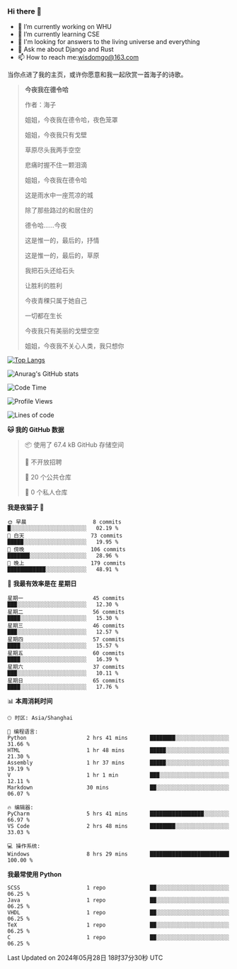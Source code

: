 ### Hi there 👋



- 🔭 I’m currently working on WHU
- 🌱 I’m currently learning CSE
- 🤔 I'm looking for answers to the living universe and everything
- 💬 Ask me about Django and Rust
- 📫 How to reach me:wisdomgo@163.com

当你点进了我的主页，或许你愿意和我一起欣赏一首海子的诗歌。

>**今夜我在德令哈**
>
>作者：海子
>
>姐姐，今夜我在德令哈，夜色笼罩
>
>姐姐，今夜我只有戈壁
>
>草原尽头我两手空空
>
>悲痛时握不住一颗泪滴
>
>姐姐，今夜我在德令哈
>
>这是雨水中一座荒凉的城
>
>除了那些路过的和居住的
>
>德令哈......今夜
>
>这是惟一的，最后的，抒情
>
>这是惟一的，最后的，草原
>
>我把石头还给石头
>
>让胜利的胜利
>
>今夜青稞只属于她自己
>
>一切都在生长
>
>今夜我只有美丽的戈壁空空
>
>姐姐，今夜我不关心人类，我只想你



[![Top Langs](https://github-readme-stats.vercel.app/api/top-langs/?username=wisdomgo&theme=onedark)](https://github.com/anuraghazra/github-readme-stats)

![Anurag's GitHub stats](https://github-readme-stats.vercel.app/api?username=wisdomgo&hide=contribs,stars&theme=synthwave)

<!--START_SECTION:waka-->
![Code Time](http://img.shields.io/badge/Code%20Time-199%20hrs%2014%20mins-blue)

![Profile Views](http://img.shields.io/badge/%E4%B8%AA%E4%BA%BA%E8%B5%84%E6%96%99%E8%A7%82%E7%9C%8B%E6%AC%A1%E6%95%B0-9-blue)

![Lines of code](https://img.shields.io/badge/%E4%BB%8E%E3%80%8CHello%20World%E3%80%8D%E8%B5%B7%E6%88%91%E5%B7%B2%E7%BB%8F%E5%86%99%E4%BA%86-634.1%20thousand%20%E8%A1%8C%E4%BB%A3%E7%A0%81-blue)

**🐱 我的 GitHub 数据** 

> 📦  使用了 67.4 kB GitHub 存储空间 
 > 
> 🚫 不开放招聘
 > 
> 📜 20 个公共仓库 
 > 
> 🔑 0 个私人仓库 
 > 
**我是夜猫子 🦉** 

```text
🌞 早晨                     8 commits           █░░░░░░░░░░░░░░░░░░░░░░░░   02.19 % 
🌆 白天                     73 commits          █████░░░░░░░░░░░░░░░░░░░░   19.95 % 
🌃 傍晚                     106 commits         ███████░░░░░░░░░░░░░░░░░░   28.96 % 
🌙 晚上                     179 commits         ████████████░░░░░░░░░░░░░   48.91 % 
```
📅 **我最有效率是在 星期日** 

```text
星期一                      45 commits          ███░░░░░░░░░░░░░░░░░░░░░░   12.30 % 
星期二                      56 commits          ████░░░░░░░░░░░░░░░░░░░░░   15.30 % 
星期三                      46 commits          ███░░░░░░░░░░░░░░░░░░░░░░   12.57 % 
星期四                      57 commits          ████░░░░░░░░░░░░░░░░░░░░░   15.57 % 
星期五                      60 commits          ████░░░░░░░░░░░░░░░░░░░░░   16.39 % 
星期六                      37 commits          ███░░░░░░░░░░░░░░░░░░░░░░   10.11 % 
星期日                      65 commits          ████░░░░░░░░░░░░░░░░░░░░░   17.76 % 
```


📊 **本周消耗时间** 

```text
🕑︎ 时区: Asia/Shanghai

💬 编程语言: 
Python                   2 hrs 41 mins       ████████░░░░░░░░░░░░░░░░░   31.66 % 
HTML                     1 hr 48 mins        █████░░░░░░░░░░░░░░░░░░░░   21.30 % 
Assembly                 1 hr 37 mins        █████░░░░░░░░░░░░░░░░░░░░   19.19 % 
V                        1 hr 1 min          ███░░░░░░░░░░░░░░░░░░░░░░   12.11 % 
Markdown                 30 mins             ██░░░░░░░░░░░░░░░░░░░░░░░   06.07 % 

🔥 编辑器: 
PyCharm                  5 hrs 41 mins       █████████████████░░░░░░░░   66.97 % 
VS Code                  2 hrs 48 mins       ████████░░░░░░░░░░░░░░░░░   33.03 % 

💻 操作系统: 
Windows                  8 hrs 29 mins       █████████████████████████   100.00 % 
```

**我最常使用 Python** 

```text
SCSS                     1 repo              ██░░░░░░░░░░░░░░░░░░░░░░░   06.25 % 
Java                     1 repo              ██░░░░░░░░░░░░░░░░░░░░░░░   06.25 % 
VHDL                     1 repo              ██░░░░░░░░░░░░░░░░░░░░░░░   06.25 % 
TeX                      1 repo              ██░░░░░░░░░░░░░░░░░░░░░░░   06.25 % 
C                        1 repo              ██░░░░░░░░░░░░░░░░░░░░░░░   06.25 % 
```




 Last Updated on 2024年05月28日 18时37分30秒 UTC
<!--END_SECTION:waka-->
